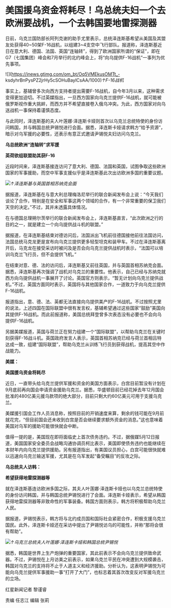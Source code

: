# 美国援乌资金将耗尽！乌总统夫妇一个去欧洲要战机，一个去韩国要地雷探测器

日前，乌克兰国防部长阿列克谢的助手尤里表示，总统泽连斯基希望从美国及其盟友处获得40~50架F-16战机，以组建3~4支空中飞行部队。报道称，泽连斯基近日在意大利、德国、法国、英国“连轴转”，得到了欧洲国家所谓的“保证”，即在G7（七国集团）峰会和7月举行的北约峰会上，将“向乌提供F-16战机”一事列为优先事项。

![](https://inews.gtimg.com/om_bt/Oq5VMEkusOMTt_-
ksdyhrBnPysPZ2jrHy5cSOHuBaylCsAA/1000)_↑F-16战机_

事实上，基辅曾多次向西方支持者提出需要F-16战机，自今年3月以来，这种需求变得更加迫切。不过英媒指出，一旦西方国家向乌克兰提供F-16战机，就可能被俄罗斯视作重大挑衅，而西方并不希望直接卷入俄乌冲突。为此，西方国家对向乌送战机一事保持着谨慎态度。

与此同时，泽连斯基的夫人叶莲娜·泽连斯卡娅则首次以乌克兰总统特使的身份访问韩国，并与韩国总统尹锡悦进行会面。据悉，泽连斯卡娅请求韩方“给予资源”，暗示对乌军援的必要性，还表示有意正式邀请尹锡悦夫妇访问乌克兰。

**乌总统欧洲“连轴转”求军援**

**英荷欲组联盟助其获F-16**

近段时间来，泽连斯基接连访问了意大利、德国、法国和英国，试图争取这些欧洲国家的军事援助，而空中军事支援似乎是泽连斯基此次出访欧洲多国的重要议题。

![](https://inews.gtimg.com/om_bt/O9QOQ_ERl6RsbtC8rlsUaF9JKcGP6AvyzeZqH4WJkeWbUAA/1000)_↑泽连斯基与英国首相苏纳克会面_

据报道，泽连斯基在与意大利总理梅洛尼举行的联合新闻发布会上说：“今天我们谈论了合作，特别是在安全和军事这两个领域的合作，有一个非常重要的保卫我们天空的决定。”不过，其并未透露具体情况。

在与德国总理朔尔茨举行的联合新闻发布会上，泽连斯基直言，“此次欧洲之行的目的之一，就是建立一个向乌提供战斗机的联盟。”

据报道，在泽连斯基结束对德访问后，法国派出飞机前往德国接他前往法国访问，法国总统马克龙更是宣布向乌克兰提供更多轻型坦克和装甲车。不过在泽连斯基离开后，马克龙在接受采访时被问及是否会向乌克兰提供战机时表示，“法国可以培训乌克兰飞行员，但不会提供飞机。”

在结束对意、德、法的访问后，泽连斯基又前往英国，并与英国首相苏纳克会面。据悉，泽连斯基再次强调了战机对乌克兰的重要性。他表示，自己已经与苏纳克就西方向乌提供战机一事展开了讨论。英国官方则表示，“暂无计划向乌克兰提供战机。”不过，英国方面同时表示，英国将与其他国家合作，一道致力于向乌克兰提供F-16战机。

报道指出，意、德、法、英都无法直接向乌提供美产的F-16战机。不过按照尤里的说法，上述四国在国际联盟中很有发言权，基辅希望通过这些国家“鼓励”美国向其提供F-16战机。而此前报道称，美国总统拜登曾多次表态没有必要也不会向乌提供F-16战机。

另据美媒报道，英国与荷兰正在努力组建一个“国际联盟”，以帮助乌克兰在关键时刻获得F-16战斗机。英国政府发言人表示，英国首相苏纳克已经与荷兰首相吕特达成一致，组建“国际联盟”，帮助乌克兰从训练飞行员到获得战机，提高其空中作战能力。

**美媒：**

**美国援乌资金将耗尽**

近日，一直带头给乌克兰提供军援和资金的美国方面表示，白宫目前暂没有计划在9月底前再向国会申请资金援助乌克兰。据悉，华盛顿目前已经花掉去年12月国会批准的480亿美元援乌款项的绝大部分，目前只剩大约60亿美元可用于支援乌克兰。

美媒援引国会工作人员消息称，按照目前的开销速度来算，剩余的钱可能在9月前就花完，“但目前国会还未收到白宫是否会继续要求额外资金的消息。”这也意味着美国对乌军的援助可能很快就会中断。

值得一提的是，美国现在即将面临史上首次债务违约。不过，据俄媒5月12日报道，美国国家安全委员会战略沟通协调员柯比表示，美国即使债务违约也能继续在本财年内向乌克兰提供援助。另有报道指出，有美国议员担心，白宫可能很快就难以迅速向乌克兰输送军援，尤其是在乌军发起“备受瞩目”的反攻之际。

**乌总统夫人访韩：**

**希望获得地雷探测器等**

就在泽连斯基连访欧洲多国之际，其夫人叶莲娜·泽连斯卡娅也以乌克兰总统特使的身份访问韩国，并与韩国总统尹锡悦进行了会面。泽连斯卡娅表示，希望从韩国获得地雷探测器等非致命性的军事装备。韩国方面则表示，韩方将积极帮助乌克兰人民。

据报道，尹锡悦表示，韩方将与北约成员国和国际社会紧密合作，积极支援乌克兰国民。此外，泽连斯卡娅还在采访中提出了尹锡悦访乌的可能性，并称“那将会很有帮助”。

![](https://inews.gtimg.com/om_bt/OzoyakWWBkgSBumPp1VeZRsJ1pvJA80bZvPKM1iF2-quUAA/1000)_↑乌克兰总统夫人叶莲娜·泽连斯卡娅和韩国总统尹锡悦_

据悉，韩国是世界上生产炮弹的重要国家，其此前表示不会向乌克兰提供致命武器。不过，尹锡悦在上月访美之前表示，如果乌克兰平民在冲突遭到大规模袭击，韩国对乌克兰的支持将不止于人道主义和经济援助。分析认为，这表明尹锡悦为可能向乌克兰提供军事援助一事“打开了大门”，也标志着其首次改变反对军援乌克兰的立场。

红星新闻记者 黎谨睿

责编 任志江 编辑 张莉

